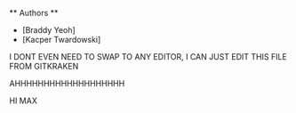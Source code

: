 ** Authors **
- [Braddy Yeoh]
- [Kacper Twardowski]

I DONT EVEN NEED TO SWAP TO ANY EDITOR, I CAN JUST EDIT THIS FILE FROM GITKRAKEN

AHHHHHHHHHHHHHHHHHHH



HI MAX